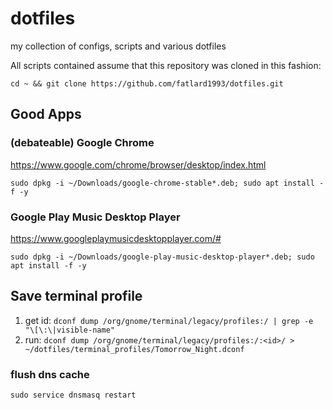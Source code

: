 # dotfiles
my collection of configs, scripts and various dotfiles

All scripts contained assume that this repository was cloned in this fashion:
```
cd ~ && git clone https://github.com/fatlard1993/dotfiles.git
```


## Good Apps

### (debateable) Google Chrome
https://www.google.com/chrome/browser/desktop/index.html
```
sudo dpkg -i ~/Downloads/google-chrome-stable*.deb; sudo apt install -f -y
```

### Google Play Music Desktop Player
https://www.googleplaymusicdesktopplayer.com/#
```
sudo dpkg -i ~/Downloads/google-play-music-desktop-player*.deb; sudo apt install -f -y
```




## Save terminal profile
1) get id: ``` dconf dump /org/gnome/terminal/legacy/profiles:/ | grep -e "\[\:\|visible-name" ```
2) run: ``` dconf dump /org/gnome/terminal/legacy/profiles:/:<id>/ > ~/dotfiles/terminal_profiles/Tomorrow_Night.dconf ```


### flush dns cache

```sudo service dnsmasq restart```
